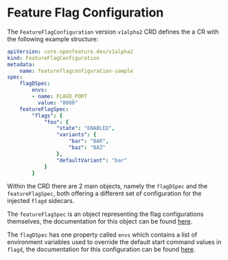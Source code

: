 # Feature Flag Configuration

The `FeatureFlagConfiguration` version `v1alpha2` CRD defines the a CR with the following example structure:

```yaml
apiVersion: core.openfeature.dev/v1alpha2
kind: FeatureFlagConfiguration
metadata:
    name: featureflagconfiguration-sample
spec:
    flagDSpec:
        envs:
        - name: FLAGD_PORT
          value: "8080"
    featureFlagSpec: 
        "flags": {
            "foo": {
                "state": "ENABLED",
                "variants": {
                    "bar": "BAR",
                    "baz": "BAZ"
                },
                "defaultVariant": "bar"
            }
        }
```

Within the CRD there are 2 main objects, namely the `flagDSpec` and the `featureFlagSpec`, both offering a different set of configuration for the injected `flagd` sidecars.

The `featureFlagSpec` is an object representing the flag configurations themselves, the documentation for this object can be found [here](https://github.com/open-feature/flagd/blob/main/docs/configuration/flag_configuration.md).

The `flagDSpec` has one property called `envs` which contains a list of environment variables used to override the default start command values in `flagd`, the documentation for this configuration can be found [here](https://github.com/open-feature/flagd/blob/main/docs/configuration/configuration.md).